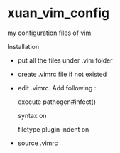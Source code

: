 xuan_vim_config
===============

my configuration files of vim 

Installation

* put all the files under .vim folder
* create .vimrc file if not existed
* edit .vimrc. Add following :

    execute pathogen#infect()

    syntax on

    filetype plugin indent on

* source .vimrc



